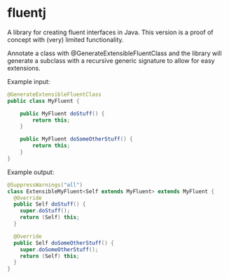 # fluentj
A library for creating fluent interfaces in Java.
This version is a proof of concept with (very) limited functionality.

Annotate a class with @GenerateExtensibleFluentClass and the library will generate a subclass with a recursive generic signature to allow for easy extensions.

Example input:

```java
@GenerateExtensibleFluentClass
public class MyFluent {

    public MyFluent doStuff() {
        return this;
    }

    public MyFluent doSomeOtherStuff() { 
        return this;
    }
}
```

Example output:
```java
@SuppressWarnings("all")
class ExtensibleMyFluent<Self extends MyFluent> extends MyFluent {
  @Override
  public Self doStuff() {
    super.doStuff();
    return (Self) this;
  }

  @Override
  public Self doSomeOtherStuff() {
    super.doSomeOtherStuff();
    return (Self) this;
  }
}
```
